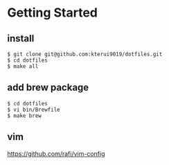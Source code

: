 # Getting Started

## install
```
$ git clone git@github.com:kterui9019/dotfiles.git
$ cd dotfiles
$ make all
```

## add brew package
```
$ cd dotfiles
$ vi bin/Brewfile
$ make brew
```

## vim
https://github.com/rafi/vim-config